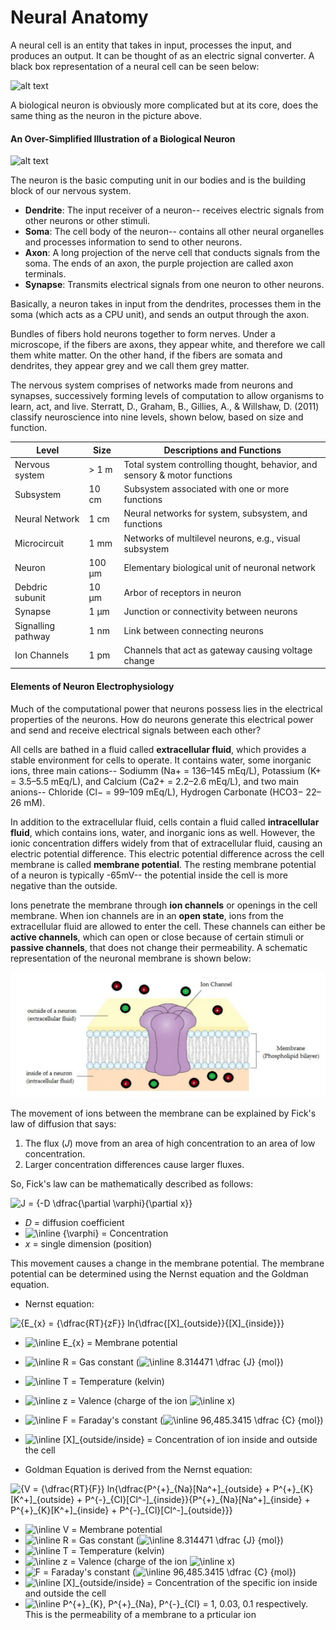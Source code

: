 # Neural Anatomy

A neural cell is an entity that takes in input, processes the input, and produces an output. It can be thought of as an electric signal converter. A black box representation of a neural cell can be seen below:

![alt text](/images/blackbox_neuron.png "The Biological Neuron - From Wikipedia (https://cdn-images-1.medium.com/max/2400/1*1Oh53dNdPITVnoOVGCCUFA.png)")

A biological neuron is obviously more complicated but at its core, does the same thing as the neuron in the picture above.

#### An Over-Simplified Illustration of a Biological Neuron

![alt text](https://cdn-images-1.medium.com/max/2400/1*1Oh53dNdPITVnoOVGCCUFA.png "The Biological Neuron - From Wikipedia (https://cdn-images-1.medium.com/max/2400/1*1Oh53dNdPITVnoOVGCCUFA.png)")

The neuron is the basic computing unit in our bodies and is the building block of our nervous system.

* **Dendrite**: The input receiver of a neuron-- receives electric signals from other neurons or other stimuli.
* **Soma**: The cell body of the neuron-- contains all other neural organelles and processes information to send to other neurons.
* **Axon**: A long projection of the nerve cell that conducts signals from the soma. The ends of an axon, the purple projection are called axon terminals.
* **Synapse**: Transmits electrical signals from one neuron to other neurons.

Basically, a neuron takes in input from the dendrites, processes them in the soma (which acts as a CPU unit), and sends an output through the axon. 

Bundles of fibers hold neurons together to form nerves. Under a microscope, if the fibers are axons, they appear white, and therefore we call them white matter. On the other hand, if the fibers are somata and dendrites, they appear grey and we call them grey matter.

The nervous system comprises of networks made from neurons and synapses, successively forming levels of computation to allow organisms to learn, act, and live. Sterratt, D., Graham, B., Gillies, A., & Willshaw, D. (2011) classify neuroscience into nine levels, shown below, based on size and function.

| Level              | Size   | Descriptions and Functions                                                |
|--------------------|--------|---------------------------------------------------------------------------|
| Nervous system     | > 1 m  | Total system controlling thought, behavior, and sensory & motor functions |
| Subsystem          | 10 cm  | Subsystem associated with one or more functions                           |
| Neural Network     | 1 cm   | Neural networks for system, subsystem, and functions                      |
| Microcircuit       | 1 mm   | Networks of multilevel neurons, e.g., visual subsystem                    |
| Neuron             | 100 µm | Elementary biological unit of neuronal network                            |
| Debdric subunit    | 10 µm  | Arbor of receptors in neuron                                              |
| Synapse            | 1 µm   | Junction or connectivity between neurons                                  |
| Signalling pathway | 1 nm   | Link between connecting neurons                                           |
| Ion Channels       | 1 pm   | Channels that act as gateway causing voltage change                       |

#### Elements of Neuron Electrophysiology

Much of the computational power that neurons possess lies in the electrical properties of the neurons. How do neurons generate this electrical power and send and receive electrical signals between each other?

All cells are bathed in a fluid called **extracellular fluid**, which provides a stable environment for cells to operate. It contains water, some inorganic ions, three main cations-- Sodiumm (Na+ = 136–145 mEq/L), Potassium (K+ = 3.5–5.5 mEq/L), and Calcium (Ca2+ = 2.2–2.6 mEq/L), and two main anions-- Chloride (Cl− = 99–109 mEq/L), Hydrogen Carbonate (HCO3− 22–26 mM).

In addition to the extracellular fluid, cells contain a fluid called **intracellular fluid**, which contains ions, water, and inorganic ions as well. However, the ionic concentration differs widely from that of extracellular fluid, causing an electric potential difference. This electric potential difference across the cell membrane is called **membrane potential**. The resting membrane potential of a neuron is typically -65mV-- the potential inside the cell is more negative than the outside.

Ions penetrate the membrane through **ion channels** or openings in the cell membrane. When ion channels are in an **open state**, ions from the extracellular fluid are allowed to enter the cell. These channels can either be **active channels**, which can open or close because of certain stimuli or **passive channels**, that does not change their permeability. A schematic representation of the neuronal membrane is shown below:

![alt text](images/ionicChannel.png "A representation of Ionic Channels")

The movement of ions between the membrane can be explained by Fick's law of diffusion that says:  
1. The flux (*J*) move from an area of high concentration to an area of low concentration.
2. Larger concentration differences cause larger fluxes.

So, Fick's law can be mathematically described as follows:

<img src="https://tex.s2cms.ru/svg/J%20%3D%20%7B-D%20%5Cdfrac%7B%5Cpartial%20%5Cvarphi%7D%7B%5Cpartial%20x%7D%7D" alt="J = {-D \dfrac{\partial \varphi}{\partial x}}" />

* *D* = diffusion coefficient
* <img src="https://tex.s2cms.ru/svg/%5Cinline%20%7B%5Cvarphi%7D" alt="\inline {\varphi}" /> = Concentration
* *x* = single dimension (position)

This movement causes a change in the membrane potential. The membrane potential can be determined using the Nernst equation and the Goldman equation.

* Nernst equation:

<img src="https://tex.s2cms.ru/svg/%7BE_%7Bx%7D%20%3D%20%7B%5Cdfrac%7BRT%7D%7BzF%7D%7D%20ln%7B%5Cdfrac%7B%5BX%5D_%7Boutside%7D%7D%7B%5BX%5D_%7Binside%7D%7D%7D" alt="{E_{x} = {\dfrac{RT}{zF}} ln{\dfrac{[X]_{outside}}{[X]_{inside}}}" />  

   * <img src="https://tex.s2cms.ru/svg/%5Cinline%20E_%7Bx%7D" alt="\inline E_{x}" /> = Membrane potential
   * <img src="https://tex.s2cms.ru/svg/%5Cinline%20%20R" alt="\inline  R" /> = Gas constant (<img src="https://tex.s2cms.ru/svg/%5Cinline%208.314471%20%5Cdfrac%20%7BJ%7D%20%7Bmol%7D" alt="\inline 8.314471 \dfrac {J} {mol}" />)
   * <img src="https://tex.s2cms.ru/svg/%5Cinline%20%20T" alt="\inline  T" /> = Temperature (kelvin)
   * <img src="https://tex.s2cms.ru/svg/%5Cinline%20z" alt="\inline z" /> = Valence (charge of the ion <img src="https://tex.s2cms.ru/svg/%5Cinline%20x" alt="\inline x" />)
   * <img src="https://tex.s2cms.ru/svg/%5Cinline%20F" alt="\inline F" /> = Faraday's constant (<img src="https://tex.s2cms.ru/svg/%5Cinline%2096%2C485.3415%20%5Cdfrac%20%7BC%7D%20%7Bmol%7D" alt="\inline 96,485.3415 \dfrac {C} {mol}" />)
   * <img src="https://tex.s2cms.ru/svg/%5Cinline%20%5BX%5D_%7Boutside%2Finside%7D" alt="\inline [X]_{outside/inside}" /> = Concentration of ion inside and outside the cell

* Goldman Equation is derived from the Nernst equation:

<img src="https://tex.s2cms.ru/svg/%7BV%20%3D%20%7B%5Cdfrac%7BRT%7D%7BF%7D%7D%20ln%7B%5Cdfrac%7BP%5E%7B%2B%7D_%7BNa%7D%5BNa%5E%2B%5D_%7Boutside%7D%20%2B%20P%5E%7B%2B%7D_%7BK%7D%5BK%5E%2B%5D_%7Boutside%7D%20%2B%20P%5E%7B-%7D_%7BCl%7D%5BCl%5E-%5D_%7Binside%7D%7D%7BP%5E%7B%2B%7D_%7BNa%7D%5BNa%5E%2B%5D_%7Binside%7D%20%2B%20P%5E%7B%2B%7D_%7BK%7D%5BK%5E%2B%5D_%7Binside%7D%20%2B%20P%5E%7B-%7D_%7BCl%7D%5BCl%5E-%5D_%7Boutside%7D%7D%7D" alt="{V = {\dfrac{RT}{F}} ln{\dfrac{P^{+}_{Na}[Na^+]_{outside} + P^{+}_{K}[K^+]_{outside} + P^{-}_{Cl}[Cl^-]_{inside}}{P^{+}_{Na}[Na^+]_{inside} + P^{+}_{K}[K^+]_{inside} + P^{-}_{Cl}[Cl^-]_{outside}}}" />  

   * <img src="https://tex.s2cms.ru/svg/%5Cinline%20V" alt="\inline V" /> = Membrane potential
   * <img src="https://tex.s2cms.ru/svg/%5Cinline%20R" alt="\inline R" /> = Gas constant (<img src="https://tex.s2cms.ru/svg/%5Cinline%208.314471%20%5Cdfrac%20%7BJ%7D%20%7Bmol%7D" alt="\inline 8.314471 \dfrac {J} {mol}" />)
   * <img src="https://tex.s2cms.ru/svg/%5Cinline%20T" alt="\inline T" /> = Temperature (kelvin) 
   * <img src="https://tex.s2cms.ru/svg/%5Cinline%20z" alt="\inline z" /> = Valence (charge of the ion <img src="https://tex.s2cms.ru/svg/%5Cinline%20x" alt="\inline x" />)
   * <img src="https://tex.s2cms.ru/svg/F" alt="F" /> = Faraday's constant (<img src="https://tex.s2cms.ru/svg/%5Cinline%2096%2C485.3415%20%5Cdfrac%20%7BC%7D%20%7Bmol%7D" alt="\inline 96,485.3415 \dfrac {C} {mol}" />)
   * <img src="https://tex.s2cms.ru/svg/%5Cinline%20%5BX%5D_%7Boutside%2Finside%7D" alt="\inline [X]_{outside/inside}" /> = Concentration of the specific ion inside and outside the cell
   * <img src="https://tex.s2cms.ru/svg/%5Cinline%20P%5E%7B%2B%7D_%7BK%7D%2C%20P%5E%7B%2B%7D_%7BNa%7D%2C%20P%5E%7B-%7D_%7BCl%7D" alt="\inline P^{+}_{K}, P^{+}_{Na}, P^{-}_{Cl}" /> = 1, 0.03, 0.1 respectively. This is the permeability of a membrane to a prticular ion